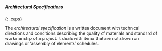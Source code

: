 ##### Architectural Specifications
{: .caps}

The _architectural specification_ is a written document with technical directions and conditions describing the quality of materials and standard of workmanship of a project. It deals with items that are not shown on drawings or ‘assembly of elements’ schedules.

